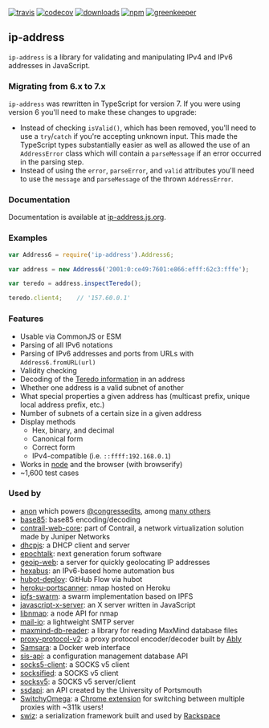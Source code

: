 [![travis]](http://travis-ci.org/beaugunderson/ip-address)
[![codecov]](https://codecov.io/github/beaugunderson/ip-address?branch=master)
[![downloads]](https://www.npmjs.com/package/ip-address)
[![npm]](https://www.npmjs.com/package/ip-address)
[![greenkeeper]](https://greenkeeper.io/)

[codecov]: https://codecov.io/github/beaugunderson/ip-address/coverage.svg?branch=master
[downloads]: https://img.shields.io/npm/dm/ip-address.svg
[greenkeeper]: https://badges.greenkeeper.io/beaugunderson/ip-address.svg
[npm]: https://img.shields.io/npm/v/ip-address.svg
[travis]: https://img.shields.io/travis/beaugunderson/ip-address.svg

## ip-address

`ip-address` is a library for validating and manipulating IPv4 and IPv6
addresses in JavaScript.


### Migrating from 6.x to 7.x

`ip-address` was rewritten in TypeScript for version 7. If you were using
version 6 you'll need to make these changes to upgrade:

- Instead of checking `isValid()`, which has been removed, you'll need to use a
  `try`/`catch` if you're accepting unknown input. This made the TypeScript
  types substantially easier as well as allowed the use of an `AddressError`
  class which will contain a `parseMessage` if an error occurred in the parsing
  step.
- Instead of using the `error`, `parseError`, and `valid` attributes you'll
  need to use the `message` and `parseMessage` of the thrown `AddressError`.

### Documentation

Documentation is available at [ip-address.js.org](http://ip-address.js.org/).

### Examples

```js
var Address6 = require('ip-address').Address6;

var address = new Address6('2001:0:ce49:7601:e866:efff:62c3:fffe');

var teredo = address.inspectTeredo();

teredo.client4;    // '157.60.0.1'
```

### Features

- Usable via CommonJS or ESM
- Parsing of all IPv6 notations
- Parsing of IPv6 addresses and ports from URLs with `Address6.fromURL(url)`
- Validity checking
- Decoding of the [Teredo
  information](http://en.wikipedia.org/wiki/Teredo_tunneling#IPv6_addressing)
  in an address
- Whether one address is a valid subnet of another
- What special properties a given address has (multicast prefix, unique
  local address prefix, etc.)
- Number of subnets of a certain size in a given address
- Display methods
  - Hex, binary, and decimal
  - Canonical form
  - Correct form
  - IPv4-compatible (i.e. `::ffff:192.168.0.1`)
- Works in [node](http://nodejs.org/) and the browser (with browserify)
- ~1,600 test cases

### Used by

- [anon](https://github.com/edsu/anon) which powers
  [@congressedits](https://twitter.com/congressedits), among
  [many others](https://github.com/edsu/anon#community)
- [base85](https://github.com/noseglid/base85): base85 encoding/decoding
- [contrail-web-core](https://github.com/Juniper/contrail-web-core): part of
  Contrail, a network virtualization solution made by Juniper Networks
- [dhcpjs](https://github.com/apaprocki/node-dhcpjs): a DHCP client and server
- [epochtalk](https://github.com/epochtalk/epochtalk): next generation forum
  software
- [geoip-web](https://github.com/tfrce/node-geoip-web): a server for
  quickly geolocating IP addresses
- [hexabus](https://github.com/mysmartgrid/hexabus): an IPv6-based home
  automation bus
- [hubot-deploy](https://github.com/atmos/hubot-deploy): GitHub Flow via hubot
- [heroku-portscanner](https://github.com/robison/heroku-portscanner): nmap
  hosted on Heroku
- [ipfs-swarm](https://github.com/diasdavid/node-ipfs-swarm): a swarm
  implementation based on IPFS
- [javascript-x-server](https://github.com/GothAck/javascript-x-server): an X
  server written in JavaScript
- [libnmap](https://github.com/jas-/node-libnmap): a node API for nmap
- [mail-io](https://github.com/mofux/mail-io): a lightweight SMTP server
- [maxmind-db-reader](https://github.com/PaddeK/node-maxmind-db): a library for
  reading MaxMind database files
- [proxy-protocol-v2](https://github.com/ably/proxy-protocol-v2): a proxy
  protocol encoder/decoder built by [Ably](https://www.ably.io/)
- [Samsara](https://github.com/mariusGundersen/Samsara): a Docker web interface
- [sis-api](https://github.com/sis-cmdb/sis-api): a configuration management
  database API
- [socks5-client](https://github.com/mattcg/socks5-client): a SOCKS v5 client
- [socksified](https://github.com/vially/node-socksified): a SOCKS v5 client
- [socksv5](https://github.com/mscdex/socksv5): a SOCKS v5 server/client
- [ssdapi](https://github.com/rsolomou/ssdapi): an API created by the
  University of Portsmouth
- [SwitchyOmega](https://github.com/FelisCatus/SwitchyOmega): a [Chrome
  extension](https://chrome.google.com/webstore/detail/padekgcemlokbadohgkifijomclgjgif)
  for switching between multiple proxies with ~311k users!
- [swiz](https://github.com/racker/node-swiz): a serialization framework built
  and used by [Rackspace](http://www.rackspace.com/)
